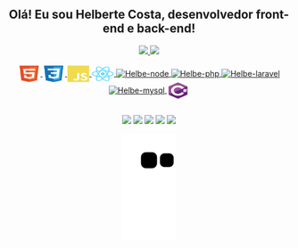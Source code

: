 <div align="center"> 
  
## Olá! Eu sou Helberte Costa, desenvolvedor front-end e back-end!  
  
</div>


<div align="center">
  
  <a href="https://github.com/Helberte">
  <img height="180em" src="https://github-readme-stats.vercel.app/api?username=helberte&show_icons=true&theme=dark&include_all_commits=true&count_private=true"/>
  <img height="180em" src="https://github-readme-stats.vercel.app/api/top-langs/?username=helberte&layout=compact&langs_count=7&theme=dark"/>
  
  <!--
  [![Anurag's GitHub stats](https://github-readme-stats.vercel.app/api?username=helberte&theme=dark&show_icons=true&count_private=true&include_all_commits=true)](https://github.com/helberte/github-readme-stats)
  <!--
  [![Top Langs](https://github-readme-stats.vercel.app/api/top-langs/?username=helberte&layout=compact&theme=dark&langs_count=8)](https://github.com/helberte/github-readme-stats) 
   
   <!--
   
<a href="https://github.com/helberte/github-readme-stats">
  <img height="180em" align="center" src="https://github-readme-stats.vercel.app/api?username=helberte&theme=dark&show_icons=true&count_private=true&include_all_commits=true&custom_title=Estatísticas" />
</a>
<a href="https://github.com/helberte/github-readme-stats">
  <img height="180em" align="center" src="https://github-readme-stats.vercel.app/api/top-langs/?username=helberte&layout=compact&theme=dark&langs_count=8&custom_title=Linguagens-mais-utilizadas" />
</a>
-->
  
  
</div>

<div style="display: inline_block" align="center"><br>
  <img align="center" alt="Helbe-HTML" height="30" width="40" src="https://raw.githubusercontent.com/devicons/devicon/master/icons/html5/html5-original.svg">
  <img align="center" alt="Helbe-CSS" height="30" width="40" src="https://raw.githubusercontent.com/devicons/devicon/master/icons/css3/css3-original.svg">
  <img align="center" alt="Helbe-Js" height="30" width="40" src="https://raw.githubusercontent.com/devicons/devicon/master/icons/javascript/javascript-plain.svg">
  <img align="center" alt="Helbe-React" height="30" width="40" src="https://raw.githubusercontent.com/devicons/devicon/master/icons/react/react-original.svg">
  <img align="center" alt="Helbe-node" height="30" width="40" src="https://cdn.jsdelivr.net/gh/devicons/devicon/icons/nodejs/nodejs-original.svg">
  <img align="center" alt="Helbe-php" height="30" width="40" src="https://cdn.jsdelivr.net/gh/devicons/devicon/icons/php/php-original.svg">  
  <img align="center" alt="Helbe-laravel" height="30" width="40" src="https://cdn.jsdelivr.net/gh/devicons/devicon/icons/laravel/laravel-plain-wordmark.svg">
  <img align="center" alt="Helbe-mysql" height="30" width="40" src="https://cdn.jsdelivr.net/gh/devicons/devicon/icons/mysql/mysql-original-wordmark.svg">
  <img align="center" alt="Helbe-Csharp" height="30" width="40" src="https://raw.githubusercontent.com/devicons/devicon/master/icons/csharp/csharp-original.svg">
</div>

##
  
<!-- badges = https://dev.to/envoy_/150-badges-for-github-pnk -->
<!-- icons  = https://devicon.dev/ -->
<!-- cartão informativo = https://github.com/anuraghazra/github-readme-stats -->
  
<div align="center"> 
  <a href = "https://wa.me/556992080440"><img src="https://img.shields.io/badge/WhatsApp-25D366?style=for-the-badge&logo=whatsapp&logoColor=white" target="_blank"></a>
  <a href = "mailto:helberteads@gmail.com"><img src="https://img.shields.io/badge/-Gmail-%23333?style=for-the-badge&logo=gmail&logoColor=white" target="_blank"></a>
  <a href="https://instagram.com/helberte_costa" target="_blank"><img src="https://img.shields.io/badge/-Instagram-%23E4405F?style=for-the-badge&logo=instagram&logoColor=white" target="_blank"></a>  
  <a href="https://www.linkedin.com/in/helberte-costa-programmer/" target="_blank"><img src="https://img.shields.io/badge/-LinkedIn-%230077B5?style=for-the-badge&logo=linkedin&logoColor=white" target="_blank"></a> 
  <a href="https://www.facebook.com/helberte.costa.5/" target="_blank"><img src="https://img.shields.io/badge/Facebook-1877F2?style=for-the-badge&logo=facebook&logoColor=white" target="_blank"></a> 

  

  ![Snake animation](https://github.com/helberte/helberte/blob/output/github-contribution-grid-snake.svg)
 
</div>
